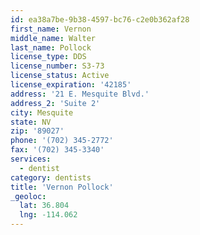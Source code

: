 ```yaml
---
id: ea38a7be-9b38-4597-bc76-c2e0b362af28
first_name: Vernon
middle_name: Walter
last_name: Pollock
license_type: DDS
license_number: S3-73
license_status: Active
license_expiration: '42185'
address: '21 E. Mesquite Blvd.'
address_2: 'Suite 2'
city: Mesquite
state: NV
zip: '89027'
phone: '(702) 345-2772'
fax: '(702) 345-3340'
services:
  - dentist
category: dentists
title: 'Vernon Pollock'
_geoloc:
  lat: 36.804
  lng: -114.062
---
```


